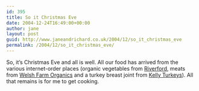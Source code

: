 ```yaml
---
id: 395
title: So it Christmas Eve
date: 2004-12-24T16:49:00+00:00
author: jane
layout: post
guid: http://www.janeandrichard.co.uk/2004/12/so_it_christmas_eve
permalink: /2004/12/so_it_christmas_eve/
---
```

So, it&#8217;s Christmas Eve and all is well. All our food has arrived from the various internet-order places (organic vegetables from [Riverford](http://www.riverford.co.uk/en/), meats from [Welsh Farm Organics](http://www.welshfarmorganics.co.uk/) and a turkey breast joint from [Kelly Turkeys](http://www.kelly-turkeys.com/)). All that remains is for me to get cooking.